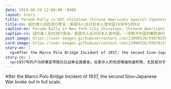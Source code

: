 ```yaml
---
date: 2019-06-28 12:00:00 -0400
layout: story
title: Parade Rally in NYC Chinatown Chinese Americans against Japanese invasion in China May 9, 1938
title-cn: 纽约唐人街的游行聚会：美国华人反对日本入侵中国1938年5月9日
caption-en: Parade Rally in New York City Chinatown, Chinese Americans against Japanese invasion in China, a fundraising parade for China relief, from<br>the left in the front, Annabelle Wong (the 4th ). Ruth Chin (the 5th ), Sophia Chu (the 6th ), Jeaw Yee Wong (the 7th ), Grace Chu (the 9th ) were<br>recognized, May 9, 1938, Courtesy of Warren Chan, Museum of Chinese in America (MOCA) Collection
caption-cn: 纽约唐人街的游行聚会，美国华人反对日本入侵中国，一场救济中国的筹款游行，前排左四Annabelle Wong， 左五Ruth Chin，左六Sophia Chu，左七Jeaw Yee Wong，左九Grace Chu，1938年5月9日，美国华人博物馆（MOCA）馆藏
post-image: https://user-images.githubusercontent.com/23090526/59970258-1ffcef80-9516-11e9-8bf5-bda74cc305b8.jpg
card-image: https://user-images.githubusercontent.com/23090526/59970259-20958600-9516-11e9-9394-67455aeda064.jpg
story-en: |
  <p>After the Marco Polo Bridge Incident of 1937, the second Sino-Japanese War broke out in full scale. The concern among Chinese in America grew rapidly, especially for those who had family members left in China. These Chinese Americans not only faced constant discrimination within the United States, but following the incident felt further abandoned by international society. On May 9, 1938, Chinese Americans in New York took part in a parade to make their voices heard and to raise money for the Chinese efforts against the Japanese. Marchers used slogans like “To Save China, To Save Ourselves,” connecting their quest for equal rights in the U.S. to the survival of Chinese nationals in China. Here, women wearing traditional cheongsams carry a gigantic Chinese Nationalist flag as both a patriotic symbol and a practical container for catching donations thrown by the crowd.</p>
story-cn: |
  <p>1937年的卢沟桥事变导致抗日战争全面爆发。在美华人的忧虑情绪快速积聚，尤其是对于那些有家人在中国的华人来说。这些美国华人除了在美国社会中处处受到歧视以外，这次事变还让他们更加觉得自己被国际社会所抛弃。1938年5月9日，美国华人在纽约参加了一场为自己发声的游行，并为了中国人民的抗日战争而筹集善款。游行者使用“拯救中国，拯救自己”的口号，将自身在美国对平等权利的追求与中国人民在自己的土地上的生存联系在一起。在这里，穿着传统旗袍的华人女性举起巨大的青天白日旗，既是爱国的象征，也用来接住人群投掷过来的善款。</p>
---
```

After the Marco Polo Bridge Incident of 1937, the second Sino-Japanese War broke out in full scale.
